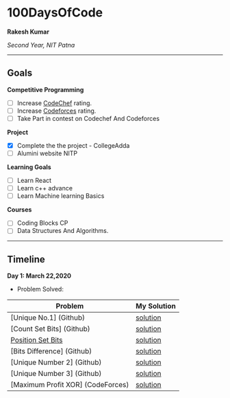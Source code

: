 # 100DaysOfCode

**Rakesh Kumar**

*Second Year, NIT Patna*

---

## Goals

**Competitive Programming**
- [ ] Increase [CodeChef](https://www.codechef.com/users/rashakdude) rating.
- [ ] Increase [Codeforces](https://codeforces.com/profile/RajatAgrawal) rating.
- [ ] Take Part in contest on Codechef And Codeforces

**Project**
- [x] Complete the the project - CollegeAdda
- [ ] Alumini website NITP

**Learning Goals**
- [ ] Learn React
- [ ] Learn c++ advance
- [ ] Learn Machine learning Basics

**Courses**
- [ ] Coding Blocks CP
- [ ] Data Structures And Algorithms.

---

## Timeline

**Day 1: March 22,2020**

- Problem Solved:

|**Problem**| **My Solution**|
|-----------|----------------|
| [Unique No.1] (Github) | [solution](https://github.com/rk9155/100DaysOfCode/blob/master/UniqueNo1.java)|
| [Count Set Bits] (Github) | [solution](https://github.com/rk9155/100DaysOfCode/blob/master/BitsProblem/Countsetbits.java)|
| [Position Set Bits](Github) | [solution](https://github.com/rk9155/100DaysOfCode/blob/master/BitsProblem/PositionSetBits.java)|
| [Bits Difference] (Github) | [solution](https://github.com/rk9155/100DaysOfCode/blob/master/BitsProblem/BitDifference.java)|
| [Unique Number 2] (Github) | [solution](https://github.com/rk9155/100DaysOfCode/blob/master/UniQueNo2.java)|
| [Unique Number 3] (Github) | [solution](https://github.com/rk9155/100DaysOfCode/blob/master/UniQueNo3.java)|
| [Maximum Profit XOR] (CodeForces) | [solution](https://github.com/rk9155/100DaysOfCode/blob/master/MaxXoR.java)|
